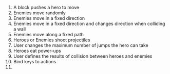 1. A block pushes a hero to move 
2. Enemies move randomly 
3. Enemies move in a fixed direction 
4. Enemies move in a fixed direction and changes direction when colliding a wall
5. Enemies move along a fixed path 
6. Heroes or Enemies shoot projectiles  
7. User changes the maximum number of jumps the hero can take
8. Heroes eat power-ups
9. User defines the results of collision between heroes and enemies
10. Bind keys to actions
11. 